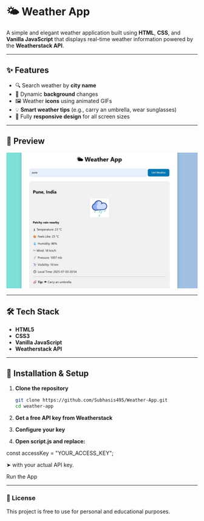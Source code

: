 # 🌤 Weather App

A simple and elegant weather application built using **HTML**, **CSS**, and **Vanilla JavaScript** that displays real-time weather information powered by the **Weatherstack API**.

---

## ✨ Features

- 🔍 Search weather by **city name**
- 🌄 Dynamic **background** changes 
- 🖼 Weather **icons** using animated GIFs
- 💡 **Smart weather tips** (e.g., carry an umbrella, wear sunglasses)
- 📱 Fully **responsive design** for all screen sizes

---

## 📸 Preview

![Weather App Screenshot](AppScreenshot.jpg)  

---

## 🛠️ Tech Stack

- **HTML5**
- **CSS3**
- **Vanilla JavaScript**
- **Weatherstack API**

---

## 🔧 Installation & Setup

1. **Clone the repository**
   ```bash
   git clone https://github.com/Subhasis495/Weather-App.git
   cd weather-app
2. **Get a free API key from Weatherstack**

3. **Configure your key**

4. **Open script.js and replace:**

const accessKey = "YOUR_ACCESS_KEY";

➤ with your actual API key.

Run the App

---

### 📄 License
This project is free to use for personal and educational purposes.
